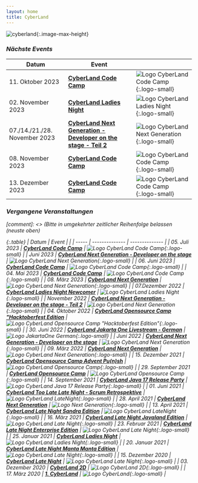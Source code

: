 ```yaml
---
layout: home
title: CyberLand
---
```


![cyberland](/assets/logo/cyberland_light_bg.png){:.image-max-height}


### <i class="fas fa-calendar" /> Nächste Events

| Datum | Event          |                |
| ----- | -------------- | -------------- |
| 11. Oktober 2023  | __[CyberLand Code Camp]( /2023-10-open-source-camp/)__ | ![Logo CyberLand Code Camp](/assets/logo/camp-logo.png){:.logo-small} |
| 02. November 2023 | __[CyberLand Ladies Night](2023-11-ladies-night/)__ | ![Logo CyberLand Ladies Night](/assets/logo/cyberland-Ladies-Night.jpg){:.logo-small} |
| 07./14./21./28. November 2023 | __[CyberLand Next Generation - Developer on the stage - Teil 2](/2023-11-next-generation/)__ | ![Logo CyberLand Next Generation](/assets/logo/nextGen.jpg){:.logo-small} |
| 08. November 2023 | __[CyberLand Code Camp]( /2023-11-open-source-camp/)__ | ![Logo CyberLand Code Camp](/assets/logo/camp-logo.png){:.logo-small} |
| 13. Dezember 2023 | __[CyberLand Code Camp]( /2023-12-open-source-camp/)__ | ![Logo CyberLand Code Camp](/assets/logo/camp-logo.png){:.logo-small} |

### <i class="fas fa-calendar-check" /> Vergangene Veranstaltungen

[comment]: <> (Bitte in umgekehrter zeitlicher Reihenfolge belassen (neuste oben)

{:.table}
| Datum | Event          |                |
| ----- | -------------- | -------------- |
| 05. Juli 2023 | __[CyberLand Code Camp]( /2023-07-open-source-camp/)__ | ![Logo CyberLand Code Camp](/assets/logo/camp-logo.png){:.logo-small} |
| Juni 2023 | __[CyberLand Next Generation - Developer on the stage](/2023-06-next-generation/)__ | ![Logo CyberLand Next Generation](/assets/logo/nextGen.jpg){:.logo-small} |
| 06. Juni 2023 | __[CyberLand Code Camp]( /2023-06-open-source-camp/)__ | ![Logo CyberLand Code Camp](/assets/logo/camp-logo.png){:.logo-small} |
| 04. Mai 2023 | __[CyberLand Code Camp]( /2023-05-open-source-camp/)__ | ![Logo CyberLand Code Camp](/assets/logo/camp-logo.png){:.logo-small} |
| 08. März 2023 | __[CyberLand Next Generation](/2023-03-next-generation/)__ | ![Logo CyberLand Next Generation](/assets/logo/nextGen.jpg){:.logo-small} |
| 07.Dezember 2022 | __[CyberLand Ladies Night Newcomer](/2022-12-ladies-night-newcomer/)__ | ![Logo CyberLand Ladies Night](/assets/logo/cyberland-Ladies-Night-Newcomer.png){:.logo-small} |
| November 2022 | __[CyberLand Next Generation - Developer on the stage - Teil 2](/2022-11-next-generation/)__ | ![Logo CyberLand Next Generation](/assets/logo/nextGen.jpg){:.logo-small} |
| 04. Oktober 2022 | __[CyberLand Opensource Camp "Hacktoberfest Edition](/2022-10-open-source-camp/)__ | ![Logo CyberLand Opensource Camp "Hacktoberfest Edition"](/assets/logo/hacktoberfest.png){:.logo-small}  |
| 30. Juni 2022 | __[CyberLand Jakarta One Livestream - German](/2022-06-jakarta-one-german/)__ | ![Logo JakartaOne German](/assets/logo/jakartaone.jpg){:.logo-small}  |
| Juni 2022 | __[CyberLand Next Generation - Developer on the stage](/2022-06-next-generation/)__ | ![Logo CyberLand Next Generation](/assets/logo/nextGen.jpg){:.logo-small} |
| 09. März 2022 | __[CyberLand Next Generation](/2022-03-next-generation/)__ | ![Logo CyberLand Next Generation](/assets/logo/nextGen.jpg){:.logo-small} |
| 15. Dezember 2021 | __[CyberLand Opensource Camp Advent Pu(n)sh](/2021-12-open-source-camp/)__ |  ![Logo CyberLand Opensource Camp](/assets/logo/camp-logo.png){:.logo-small} |
| 29. September 2021 | __[CyberLand Opensource Camp](/2021-09-open-source-camp/)__ |  ![Logo CyberLand Opensource Camp](/assets/logo/camp-logo.png){:.logo-small} |
| 14. September 2021 | __[CyberLand Java 17 Release Party](/2021-09-java-17-release-party/)__ |  ![Logo CyberLand Java 17 Release Party](/assets/logo/java-17-release-party.png){:.logo-small} |
| 01. Juni 2021 | __[CyberLand Too Late Late Night - Scrum Retrospektive](/2021-05-too-late-late-night/)__ |  ![Logo CyberLand LateNight](/assets/logo/cyberland-late-night-logo.png){:.logo-small} |
| 28. April 2021 | __[CyberLand Next Generation](/2021-04-next-generation/)__ | ![Logo Next Generation](/assets/logo/nextGen.jpg){:.logo-small} |
| 13. April 2021 | __[CyberLand Late Night Sandra Edition](/2021-04-late-night-sandra-edition/)__ | ![Logo CyberLand LateNight](/assets/logo/cyberland-late-night-logo.png){:.logo-small} |
| 16. März 2021 | __[CyberLand Late Night Javaland Edition](/2021-03-late-night-javaland-edition/)__ | ![Logo CyberLand Late Night](/assets/logo/cyberland-late-night-logo.png){:.logo-small}
| 23. Februar 2021 | __[CyberLand Late Night Enterprise Edition](/2021-02-late-night-enterprise-edition)__ | ![Logo CyberLand Late Night](/assets/logo/cyberland-late-night-logo.png){:.logo-small} |
| 25. Januar 2021 | __[CyberLand Ladies Night](2021-01-ladies-night/)__ | ![Logo CyberLand Ladies Night](/assets/logo/cyberland-Ladies-Night.jpg){:.logo-small} |
| 20. Januar 2021 | __[CyberLand Late Night Manta Manta Edition](/2021-01-late-night-manta-edition)__ | ![Logo CyberLand Late Night](/assets/logo/cyberland-late-night-logo.png){:.logo-small} |
| 15. Dezember 2020 | __[CyberLand Late Night](/2020-12-late-night)__ | ![Logo CyberLand Late Night](/assets/logo/cyberland-late-night-logo.png){:.logo-small} |
| 03. Dezember 2020 | __[CyberLand 2D](/2020-12-2D)__ | ![Logo CyberLand 2D](/assets/logo/2D_schrift.png){:.logo-small} |
| 17. März 2020 | __[1. CyberLand](/2020-03)__ | ![Logo CyberLand](/assets/logo/logo-header.png){:.logo-small} |
